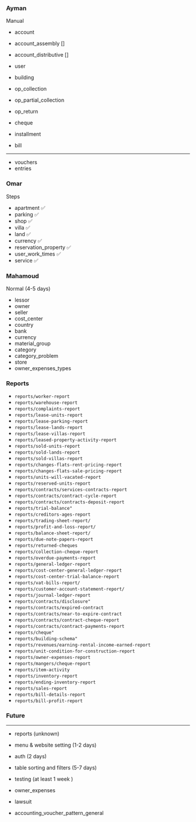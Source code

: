 ### Ayman

Manual

- account
- account_assembly []
- account_distributive []
- user
- building

- op_collection
- op_partial_collection
- op_return
- cheque
- installment

- bill
---

- vouchers
- entries

### Omar

Steps

- apartment ✅
- parking ✅
- shop ✅
- villa ✅
- land ✅
- currency ✅
- reservation_property ✅
- user_work_times ✅
- service ✅

### Mahamoud

Normal (4-5 days)

- lessor
- owner
- seller
- cost_center
- country
- bank
- currency
- material_group
- category
- category_problem
- store
- owner_expenses_types

### Reports

- `reports/worker-report`
- `reports/warehouse-report`
- `reports/complaints-report`
- `reports/lease-units-report`
- `reports/lease-parking-report`
- `reports/lease-lands-report`
- `reports/lease-villas-report`
- `reports/leased-property-activity-report`
- `reports/sold-units-report`
- `reports/sold-lands-report`
- `reports/sold-villas-report`
- `reports/changes-flats-rent-pricing-report`
- `reports/changes-flats-sale-pricing-report`
- `reports/units-will-vacated-report`
- `reports/reserved-units-report`
- `reports/contracts/services-contracts-report`
- `reports/contracts/contract-cycle-report`
- `reports/contracts/contracts-deposit-report`
- `reports/trial-balance"`
- `reports/creditors-ages-report`
- `reports/trading-sheet-report/`
- `reports/profit-and-loss-report/`
- `reports/balance-sheet-report/`
- `reports/due-note-papers-report`
- `reports/returned-cheques`
- `reports/collection-cheque-report`
- `reports/overdue-payments-report`
- `reports/general-ledger-report`
- `reports/cost-center-general-ledger-report`
- `reports/cost-center-trial-balance-report`
- `reports/vat-bills-report/`
- `reports/customer-account-statement-report/`
- `reports/journal-ledger-report`
- `reports/contracts/disclosure"`
- `reports/contracts/expired-contract`
- `reports/contracts/near-to-expire-contract`
- `reports/contracts/contract-cheque-report`
- `reports/contracts/contract-payments-report`
- `reports/cheque"`
- `reports/building-schema"`
- `reports/revenues/earning-rental-income-earned-report`
- `reports/unit-condition-for-construction-report`
- `reports/owner-expenses-report`
- `reports/mangers/cheque-report`
- `reports/item-activity`
- `reports/inventory-report`
- `reports/ending-inventory-report`
- `reports/sales-report`
- `reports/bill-details-report`
- `reports/bill-profit-report`

### Future

---

- reports (unknown)

- menu & website setting (1-2 days)
- auth (2 days)
- table sorting and filters (5-7 days)
- testing (at least 1 week )

- owner_expenses
- lawsuit
- accounting_voucher_pattern_general
